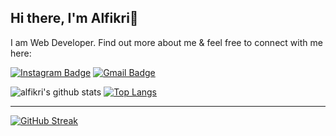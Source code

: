 ## Hi there, I'm Alfikri👋

I am Web Developer. Find out more about me & feel free to connect with me here:

[![Instagram Badge](https://img.shields.io/badge/-alfikridotname-ff69b4?style=flat-square&logo=instagram&logoColor=white&link=https://www.instagram.com/alfikridotname/)](https://www.instagram.com/alfikridotname/)
[![Gmail Badge](https://img.shields.io/badge/-alfikri.name@gmail.com-c14438?style=flat-square&logo=Gmail&logoColor=white&link=mailto:alfikri.name@gmail.com)](mailto:alfikri.name@gmail.com)

![alfikri's github stats](https://github-readme-stats.vercel.app/api?username=alfikridotname&show_icons=true&theme=light&count_private=true)
[![Top Langs](https://github-readme-stats.vercel.app/api/top-langs/?username=alfikridotname&layout=compact&langs_count=8)](https://github.com/alfikridotname/github-readme-stats) 

---

[![GitHub Streak](https://github-readme-streak-stats.herokuapp.com/?user=alfikridotname&theme=nord)](https://github.com/DenverCoder1/github-readme-streak-stats)
